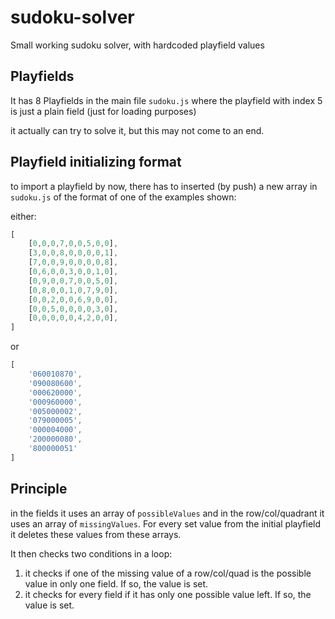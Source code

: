 # sudoku-solver
Small working sudoku solver, with hardcoded playfield values

## Playfields
It has 8 Playfields in the main file ``sudoku.js`` where the playfield with index 5 is just a plain field (just for loading purposes)

it actually can try to solve it, but this may not come to an end.

## Playfield initializing format
to import a playfield by now, there has to inserted (by push) a new array in ``sudoku.js`` of the format of one of the examples shown:

either:
```javascript
[
    [0,0,0,7,0,0,5,0,0],
    [3,0,0,8,0,0,0,0,1],
    [7,0,0,9,0,0,0,0,8],
    [0,6,0,0,3,0,0,1,0],
    [0,9,0,0,7,0,0,5,0],
    [0,8,0,0,1,0,7,9,0],
    [0,0,2,0,0,6,9,0,0],
    [0,0,5,0,0,0,0,3,0],
    [0,0,0,0,0,4,2,0,0],
]
```

or
```javascript
[
    '060010870',
    '090080600',
    '000620000',
    '000960000',
    '005000002',
    '079000005',
    '000004000',
    '200000080',
    '800000051'
]
```

## Principle
in the fields it uses an array of ``possibleValues`` and in the row/col/quadrant it uses an array of ``missingValues``. For every set value from the initial playfield it deletes these values from these arrays.

It then checks two conditions in a loop:
1. it checks if one of the missing value of a row/col/quad is the possible value in only one field. If so, the value is set.
2. it checks for every field if it has only one possible value left. If so, the value is set.
